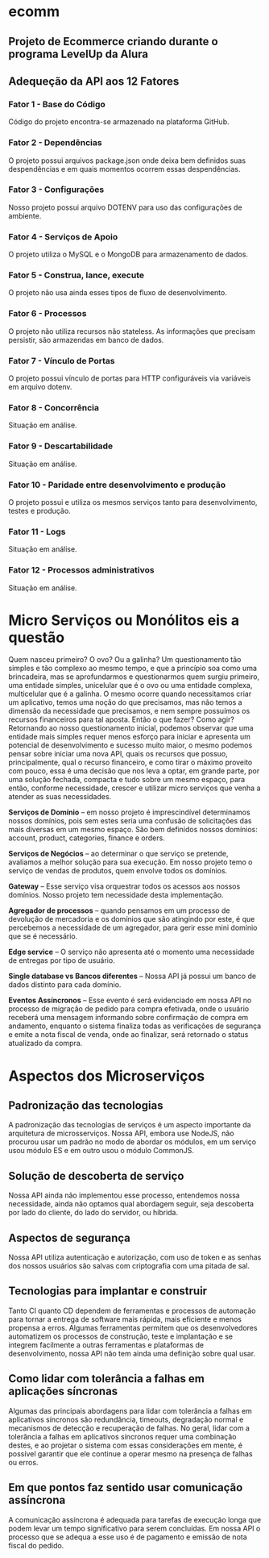 # ecomm

## Projeto de Ecommerce criando durante o programa LevelUp da Alura

## Adequeção da API aos 12 Fatores

### Fator 1 - Base do Código

Código do projeto encontra-se armazenado na plataforma GitHub.

### Fator 2 - Dependências

O projeto possui arquivos package.json onde deixa bem definidos suas despendências e em quais momentos ocorrem essas despendências.

### Fator 3 - Configurações

Nosso projeto possui arquivo DOTENV para uso das configurações de ambiente.

### Fator 4 - Serviços de Apoio

O projeto utiliza o MySQL e o MongoDB para armazenamento de dados.

### Fator 5 - Construa, lance, execute

O projeto não usa ainda esses tipos de fluxo de desenvolvimento.

### Fator 6 - Processos

O projeto não utiliza recursos não stateless. As informações que precisam persistir, são armazendas em banco de dados.

### Fator 7 - Vínculo de Portas

O projeto possui vínculo de portas para HTTP configuráveis via variáveis em arquivo dotenv.

### Fator 8 - Concorrência

Situação em análise.

### Fator 9 - Descartabilidade

Situação em análise.

### Fator 10 - Paridade entre desenvolvimento e produção

O projeto possui e utiliza os mesmos serviços tanto para desenvolvimento, testes e produção.

### Fator 11 - Logs

Situação em análise.

### Fator 12 - Processos administrativos

Situação em análise.

# Micro Serviços ou Monólitos eis a questão

Quem nasceu primeiro? O ovo? Ou a galinha? Um questionamento tão simples e tão complexo ao mesmo tempo, e que a princípio soa como uma brincadeira, mas se aprofundarmos e questionarmos quem surgiu primeiro, uma entidade simples, unicelular que é o ovo ou uma entidade complexa, multicelular que é a galinha. O mesmo ocorre quando necessitamos criar um aplicativo, temos uma noção do que precisamos, mas não temos a dimensão da necessidade que precisamos, e nem sempre possuímos os recursos financeiros para tal aposta.
Então o que fazer? Como agir? Retornando ao nosso questionamento inicial, podemos observar que uma entidade mais simples requer menos esforço para iniciar e apresenta um potencial de desenvolvimento e sucesso muito maior, o mesmo podemos pensar sobre iniciar uma nova API, quais os recursos que possuo, principalmente, qual o recurso financeiro, e como tirar o máximo proveito com pouco, essa é uma decisão que nos leva a optar, em grande parte, por uma solução fechada, compacta e tudo sobre um mesmo espaço, para então, conforme necessidade, crescer e utilizar micro serviços que venha a atender as suas necessidades.

**Serviços de Domínio** – em nosso projeto é imprescindível determinamos nossos domínios, pois sem estes seria uma confusão de solicitações das mais diversas em um mesmo espaço. São bem definidos nossos domínios: account, product, categories, finance e orders.

**Serviços de Negócios** – ao determinar o que serviço se pretende, avaliamos a melhor solução para sua execução. Em nosso projeto temo o serviço de vendas de produtos, quem envolve todos os domínios.

**Gateway** – Esse serviço visa orquestrar todos os acessos aos nossos domínios. Nosso projeto tem necessidade desta implementação.

**Agregador de processos** – quando pensamos em um processo de devolução de mercadoria e os domínios que são atingindo por este, é que percebemos a necessidade de um agregador, para gerir esse mini domínio que se é necessário.

**Edge service** – O serviço não apresenta até o momento uma necessidade de entregas por tipo de usuário.

**Single database vs Bancos diferentes** – Nossa API já possui um banco de dados distinto para cada domínio.

**Eventos Assíncronos** – Esse evento é será evidenciado em nossa API no processo de migração de pedido para compra efetivada, onde o usuário receberá uma mensagem informando sobre confirmação de compra em andamento, enquanto o sistema finaliza todas as verificações de segurança e emite a nota fiscal de venda, onde ao finalizar, será retornado o status atualizado da compra.



# Aspectos dos Microserviços

## Padronização das tecnologias
A padronização das tecnologias de serviços é um aspecto importante da arquitetura de microsserviços. Nossa API, embora use NodeJS, não procurou usar um padrão no modo de abordar os módulos, em um serviço usou módulo ES e em outro usou o módulo CommonJS.

## Solução de descoberta de serviço
Nossa API ainda não implementou esse processo, entendemos nossa necessidade, ainda não optamos qual abordagem seguir, seja descoberta por lado do cliente, do lado do servidor, ou híbrida.

## Aspectos de segurança
Nossa API utiliza autenticação e autorização, com uso de token e as senhas dos nossos usuários são salvas com criptografia com uma pitada de sal.

## Tecnologias para implantar e construir
Tanto CI quanto CD dependem de ferramentas e processos de automação para tornar a entrega de software mais rápida, mais eficiente e menos propensa a erros. Algumas ferramentas permitem que os desenvolvedores automatizem os processos de construção, teste e implantação e se integrem facilmente a outras ferramentas e plataformas de desenvolvimento, nossa API não tem ainda uma definição sobre qual usar.

## Como lidar com tolerância a falhas em aplicações síncronas
Algumas das principais abordagens para lidar com tolerância a falhas em aplicativos síncronos são redundância, timeouts, degradação normal e mecanismos de detecção e recuperação de falhas. No geral, lidar com a tolerância a falhas em aplicativos síncronos requer uma combinação destes, e ao projetar o sistema com essas considerações em mente, é possível garantir que ele continue a operar mesmo na presença de falhas ou erros.

## Em que pontos faz sentido usar comunicação assíncrona
A comunicação assíncrona é adequada para tarefas de execução longa que podem levar um tempo significativo para serem concluídas. Em nossa API o processo que se adequa a esse uso é de pagamento e emissão de nota fiscal do pedido.
